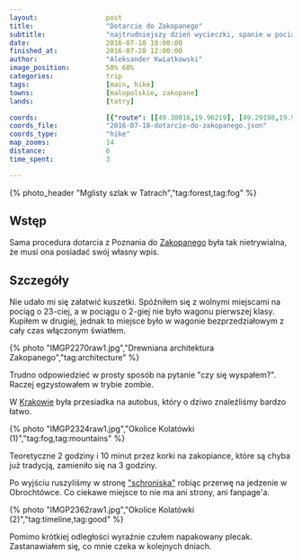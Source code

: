 ```yaml
---
layout:                 post
title:                  "Dotarcie do Zakopanego"
subtitle:               "najtrudniejszy dzień wycieczki, spanie w pociągu"
date:                   2016-07-18 18:00:00
finished_at:            2016-07-28 12:00:00
author:                 "Aleksander Kwiatkowski"
image_position:         50% 60%
categories:             trip
tags:                   [main, hike]
towns:                  [malopolskie, zakopane]
lands:                  [tatry]

coords:                 [{"route": [[49.30016,19.96219], [49.29198,19.96528], [49.27748,19.98099], [49.27244,19.98107], [49.26735,19.97832], [49.25956,19.96665]], "type": "hike"}]
coords_file:            "2016-07-18-dotarcie-do-zakopanego.json"
coords_type:            "hike"
map_zooms:              14
distance:               6
time_spent:             3

---
```


[wiki-zakopane]: https://pl.wikipedia.org/wiki/Zakopane
[wiki-krakow]: https://pl.wikipedia.org/wiki/Krak%C3%B3w

[kolatowki]: http://www.kalatowki.pl/

{% photo_header "Mglisty szlak w Tatrach","tag:forest,tag:fog" %}

Wstęp
-----

Sama procedura dotarcia z Poznania do [Zakopanego][wiki-zakopane] była tak nietrywialna,
że musi ona posiadać swój własny wpis.

Szczegóły
---------

Nie udało mi się załatwić kuszetki. Spóźniłem się z wolnymi miejscami na pociąg
o 23-ciej, a w pociągu o 2-giej nie było wagonu pierwszej klasy. Kupiłem w drugiej, jednak
to miejsce było w wagonie bezprzedziałowym z cały czas włączonym światłem.

{% photo "IMGP2270raw1.jpg","Drewniana architektura Zakopanego","tag:architecture" %}

Trudno odpowiedzieć w prosty sposób na pytanie "czy się wyspałem?". Raczej
egzystowałem w trybie zombie.

W [Krakowie][wiki-krakow] była przesiadka na autobus, który o dziwo znaleźliśmy
bardzo łatwo.

{% photo "IMGP2324raw1.jpg","Okolice Kolatówki (1)","tag:fog,tag:mountains" %}

Teoretyczne 2 godziny i 10 minut przez korki na zakopiance, które są chyba już
tradycją, zamieniło się na 3 godziny.

Po wyjściu ruszyliśmy w stronę ["schroniska"][kolatowki] robiąc przerwę na jedzenie w
Obrochtówce. Co ciekawe miejsce to nie ma ani strony, ani fanpage'a.

{% photo "IMGP2362raw1.jpg","Okolice Kolatówki (2)","tag:timeline,tag:good" %}

Pomimo krótkiej odległości wyraźnie czułem napakowany plecak. Zastanawiałem się,
co mnie czeka w kolejnych dniach.
